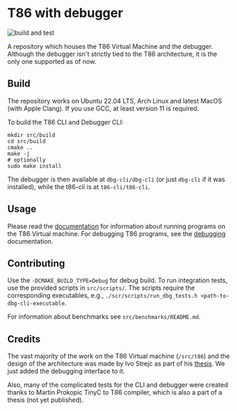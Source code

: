 # T86 with debugger
![build and test](https://github.com/gregofi/thesis-monorepo/actions/workflows/build-action.yaml/badge.svg)

A repository which houses the T86 Virtual Machine and the debugger. Although
the debugger isn't strictly tied to the T86 architecture, it is the only one
supported as of now.

## Build
The repository works on Ubuntu 22.04 LTS, Arch Linux and latest MacOS (with
Apple Clang). If you use GCC, at least version 11 is required.

To build the T86 CLI and Debugger CLI:
```
mkdir src/build
cd src/build
cmake ..
make -j
# optionally
sudo make install
```
The debugger is then available at `dbg-cli/dbg-cli` (or just `dbg-cli` if it
was installed), while the t86-cli is at `t86-cli/t86-cli`.

## Usage

Please read the [documentation](docs/t86.md) for information about running programs on the T86 Virtual machine.
For debugging T86 programs, see the [debugging](docs/debugging.md) documentation.

## Contributing
Use the `-DCMAKE_BUILD_TYPE=Debug` for debug build. To run integration tests,
use the provided scripts in `src/scripts/`. The scripts require the
corresponding executables, e.g., `./scr/scripts/run_dbg_tests.h
<path-to-dbg-cli-executable`.

For information about benchmarks see `src/benchmarks/README.md`.

## Credits
The vast majority of the work on the T86 Virtual machine (`/src/t86`) and the design of the
architecture was made by Ivo Strejc as part of his
[thesis](http://hdl.handle.net/10467/94644). We just added the debugging
interface to it.

Also, many of the complicated tests for the CLI and debugger were created
thanks to Martin Prokopic TinyC to T86 compiler, which is also a part of a
thesis (not yet published).
